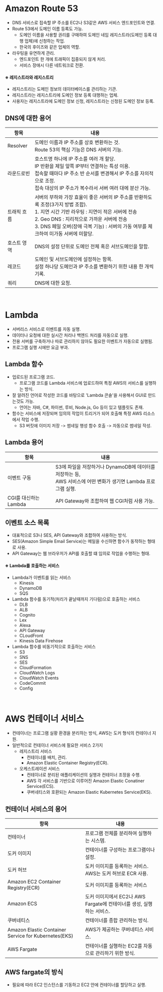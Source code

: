 # Amazon Route 53

* DNS 서비스로 접속할 IP 주소를 EC2나 S3같은 AWS 서비스 엔드포인트와 연결.
* Route 53에서 도메인 이름 등록도 가능.
    * 도메인 이름을 사용할 권리를 구매하여 도메인 네임 레지스트라(도메인 등록 대행 업체)에 신청하는 작업.
    * 한국의 후이즈와 같은 업체의 역할.
* 라우팅을 유연하게 관리.
    * 엔드포인트 한 개에 트래픽이 집중되지 않게 처리.
    * 서비스 장애시 다른 네트워크로 전환.

#### ※ 레지스트라와 레지스트리

* 레지스트리는 도메인 정보의 데이터베이스를 관리하는 기관.
* 레지스트라는 레지스트리에 도메인 정보 등록 대행하는 업체.
* 사용자는 레지스트라에 도메인 정보 신청, 레지스트라는 신청된 도메인 정보 등록.


## DNS에 대한 용어

|항목|내용|
|---|---|
|Resolver|도메인 이름과 IP 주소를 상호 변환하는 것.<br/>Route 53의 핵심 기능은 DNS 서버의 기능.|
|라운드로빈|호스트명 하나에 IP 주소를 여러 개 할당.<br/>IP 반환을 제일 앞쪽 IP부터 연결하는 특성 이용.<br/>접속할 때마다 IP 주소 반 순서를 변경해서 IP 주소를 자의적으로 조정.<br/>접속 대상의 IP 주소가 복수라서 서버 여러 대에 분산 가능.|
|트래픽 흐름|서버의 부하와 가장 효율이 좋은 서버의 IP 주소를 반환하도록 조정(3가지 방법 조합).<br/>1. 지연 시간 기반 라우팅 : 지연이 적은 서버에 전송<br/>2. Geo DNS : 지리적으로 가까운 서버에 전송<br/>3. DNS 페일 오버(장애 극복 기능) : 서버의 가동 여부를 체크하여 미가동 서버에 미할당.<br/>|
|호스트 영역|DNS의 설정 단위로 도메인 전체 혹은 서브도메인을 말함.|
|레코드|도메인 및 서브도메인에 설정하는 항목.<br/>설정 하나당 도메인과 IP 주소를 변환하기 위한 내용 한 개씩 기록.|
|쿼리|DNS에 대한 요청.|

<br/>

# Lambda

* 서버리스 서비스로 이벤트를 자동 실행.
* 데이터나 요청에 대한 실시간 처리나 백엔드 처리를 자동으로 실행.
* 전용 서버를 구축하거나 따로 관리하지 않아도 필요한 이벤트가 자동으로 실행됨.
* 프로그램 실행 시에만 요금 부과.

## Lambda 함수

* 업로드된 프로그램 코드.
    * 프로그램 코드를 Lambda 서비스에 업로드하여 특정 AWS의 서비스를 실행하는 방식.
* 잘 알려진 언어로 작성한 코드를 바탕으로 'Lambda 콘솔'을 사용해서 GUI로 만드는것도 가능.
    * 언어는 자바, C#, 파이썬, 루비, Node.js, Go 등이 있고 템플릿도 존재.
* 함수는 서비스에 저장되며 임의의 작업이 트리거가 되어 호출해 특정 AWS 리소스에서 작업 수행.
    * S3 버킷에 이미지 저장 -> 썸네일 행성 함수 호출 -> 자동으로 썸네일 작성.

## Lambda 용어

|항목|내용|
|---|---|
|이벤트 구동|S3에 파일을 저장하거나 DynamoDB에 데이터를 저장하는 등,<br/>AWS 서비스에 어떤 변화가 생기면 Lambda 프로그램 실행.|
|CGI를 대신하는 Lambda|API Gateway와 조합하여 웹 CGI처럼 사용 가능.|

## 이벤트 소스 목록

* 대표적으로 S3나 SES, API Gateway와 조합하여 사용하는 방식.
* SES(Amazon Simple Email Service)는 메일을 수신하면 함수가 동작하는 형태로 사용.
* API Gateway는 웹 브라우저가 API를 호출할 떄 임의로 작업을 수행하는 형태.

#### ※ Lambda를 호출하는 서비스

* Lambda가 이벤트를 읽는 서비스
    * Kinesis
    * DynamoDB
    * SQS
* Lambda 함수를 동기적(처리가 끝날때까지 기다림)으로 호출하는 서비스
    * DLB
    * ALB
    * Cognito
    * Lex
    * Alexa
    * API Gateway
    * CLoudFront
    * Kinesis Data Firehose
* Lambda 함수를 비동기적으로 호출하는 서비스
    * S3
    * SNS
    * SES
    * CloudFormation
    * CloudWatch Logs
    * CloudWatch Events
    * CodeCommit
    * Config

<br/>

# AWS 컨테이너 서비스

* 컨테이너는 프로그램 실황 환경을 분리하는 방식, AWS는 도커 형식의 컨테이너 지원.
* 일반적으로 컨테이너 서비스에 필요한 서비스 2가지
    * 레지스트리 서비스 
        * 컨테이너를 배치, 관리.
        * Amazon Elastic Container Registry(ECR).
    * 오케스트레이션 서비스 
        * 컨테이너로 분리된 애플리케이션의 실행과 컨테이너 조정을 수행.
        * AWS 각 서비스를 기반으로 이루어진 Amazon Elastic Conatiner Service(ECS).
        * 쿠버네티스와 호환되는 Amazon Elastic Kubernetes Service(EKS).

## 컨테이너 서비스의 용어

|항목|내용|
|---|---|
|컨테이너|프로그램 전체를 분리하여 실행하는 시스템.|
|도커 이미지|컨테이너를 구성하는 프로그램이나 설정.|
|도커 허브|도커 이미지를 등록하는 서비스.<br/>AWS는 도커 허브로 ECR 사용.|
|Amazon EC2 Container Registry(ECR)|도커 이미지를 등록하는 서비스|
|Amazon ECS|도커 이미지에서 EC2나 AWS Fargate에 컨테이너를 생성, 실행하는 서비스.|
|쿠버네티스|컨테이너를 종합 관리하는 방식.|
|Amazon Elastic Container Service for Kubernetes(EKS)|AWS가 제공하는 쿠버네티스 서비스.|
|AWS Fargate|컨테이너를 실행하는 EC2를 자동으로 관리하기 위한 방식.|

## AWS fargate의 방식

* 필요에 따라 EC2 인스턴스를 기동하고 EC2 안에 컨테이너를 할당하고 실행.



        

